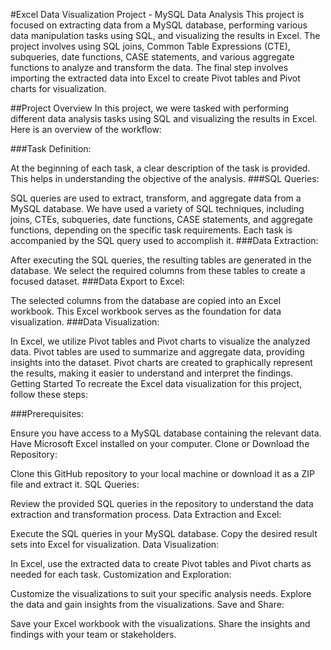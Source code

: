 #Excel Data Visualization Project - MySQL Data Analysis
This project is focused on extracting data from a MySQL database, performing various data manipulation tasks using SQL, and visualizing the results in Excel. The project involves using SQL joins, Common Table Expressions (CTE), subqueries, date functions, CASE statements, and various aggregate functions to analyze and transform the data. The final step involves importing the extracted data into Excel to create Pivot tables and Pivot charts for visualization.

##Project Overview
In this project, we were tasked with performing different data analysis tasks using SQL and visualizing the results in Excel. Here is an overview of the workflow:

###Task Definition:

At the beginning of each task, a clear description of the task is provided. This helps in understanding the objective of the analysis.
###SQL Queries:

SQL queries are used to extract, transform, and aggregate data from a MySQL database.
We have used a variety of SQL techniques, including joins, CTEs, subqueries, date functions, CASE statements, and aggregate functions, depending on the specific task requirements.
Each task is accompanied by the SQL query used to accomplish it.
###Data Extraction:

After executing the SQL queries, the resulting tables are generated in the database.
We select the required columns from these tables to create a focused dataset.
###Data Export to Excel:

The selected columns from the database are copied into an Excel workbook.
This Excel workbook serves as the foundation for data visualization.
###Data Visualization:

In Excel, we utilize Pivot tables and Pivot charts to visualize the analyzed data.
Pivot tables are used to summarize and aggregate data, providing insights into the dataset.
Pivot charts are created to graphically represent the results, making it easier to understand and interpret the findings.
Getting Started
To recreate the Excel data visualization for this project, follow these steps:

###Prerequisites:

Ensure you have access to a MySQL database containing the relevant data.
Have Microsoft Excel installed on your computer.
Clone or Download the Repository:

Clone this GitHub repository to your local machine or download it as a ZIP file and extract it.
SQL Queries:

Review the provided SQL queries in the repository to understand the data extraction and transformation process.
Data Extraction and Excel:

Execute the SQL queries in your MySQL database.
Copy the desired result sets into Excel for visualization.
Data Visualization:

In Excel, use the extracted data to create Pivot tables and Pivot charts as needed for each task.
Customization and Exploration:

Customize the visualizations to suit your specific analysis needs.
Explore the data and gain insights from the visualizations.
Save and Share:

Save your Excel workbook with the visualizations.
Share the insights and findings with your team or stakeholders.
